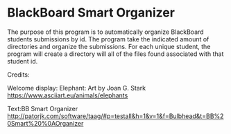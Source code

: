 # BlackBoard Smart Organizer

The purpose of this program is to automatically organize BlackBoard students submissions by id. The program take the indicated amount of
directories and organize the submissions. For each unique student, the program will create a directory will all of the 
files found associated with that student id.

Credits:

Welcome display:
Elephant: Art by Joan G. Stark 
https://www.asciiart.eu/animals/elephants

Text:BB Smart Organizer
http://patorjk.com/software/taag/#p=testall&h=1&v=1&f=Bulbhead&t=BB%20Smart%20%0AOrganizer
